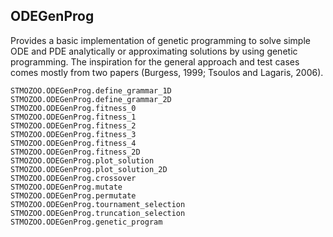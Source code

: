 ## ODEGenProg

Provides a basic implementation of genetic programming to solve simple ODE and PDE analytically or approximating solutions by using genetic programming. The inspiration for the general approach and test cases comes mostly from two papers (Burgess, 1999; Tsoulos and Lagaris, 2006).

```@docs
STMOZOO.ODEGenProg.define_grammar_1D 
STMOZOO.ODEGenProg.define_grammar_2D 
STMOZOO.ODEGenProg.fitness_0 
STMOZOO.ODEGenProg.fitness_1 
STMOZOO.ODEGenProg.fitness_2 
STMOZOO.ODEGenProg.fitness_3 
STMOZOO.ODEGenProg.fitness_4 
STMOZOO.ODEGenProg.fitness_2D 
STMOZOO.ODEGenProg.plot_solution 
STMOZOO.ODEGenProg.plot_solution_2D
STMOZOO.ODEGenProg.crossover 
STMOZOO.ODEGenProg.mutate 
STMOZOO.ODEGenProg.permutate
STMOZOO.ODEGenProg.tournament_selection
STMOZOO.ODEGenProg.truncation_selection
STMOZOO.ODEGenProg.genetic_program
```
